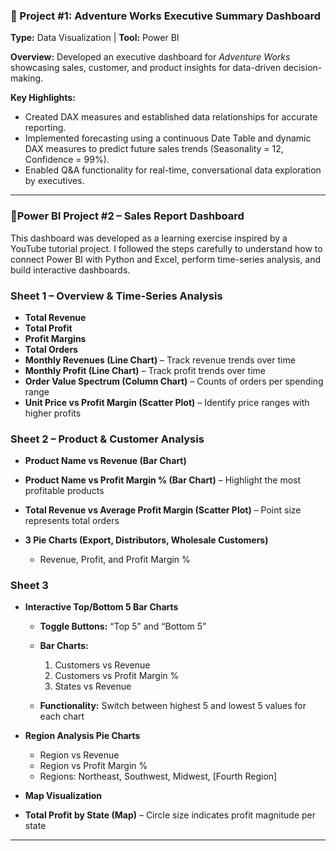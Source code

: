 ### **🚀 Project #1: Adventure Works Executive Summary Dashboard**

**Type:** Data Visualization | **Tool:** Power BI

**Overview:**
Developed an executive dashboard for *Adventure Works* showcasing sales, customer, and product insights for data-driven decision-making.

**Key Highlights:**

* Created DAX measures and established data relationships for accurate reporting.
* Implemented forecasting using a continuous Date Table and dynamic DAX measures to predict future sales trends (Seasonality = 12, Confidence = 99%).
* Enabled Q&A functionality for real-time, conversational data exploration by executives.

---

### 🚀Power BI Project #2 – Sales Report Dashboard

This dashboard was developed as a learning exercise inspired by a YouTube tutorial project.
I followed the steps carefully to understand how to connect Power BI with Python and Excel, perform time-series analysis, and build interactive dashboards.

### Sheet 1 – Overview & Time-Series Analysis

* **Total Revenue**
* **Total Profit**
* **Profit Margins**
* **Total Orders**
* **Monthly Revenues (Line Chart)** – Track revenue trends over time
* **Monthly Profit (Line Chart)** – Track profit trends over time
* **Order Value Spectrum (Column Chart)** – Counts of orders per spending range
* **Unit Price vs Profit Margin (Scatter Plot)** – Identify price ranges with higher profits

### Sheet 2 – Product & Customer Analysis

* **Product Name vs Revenue (Bar Chart)**
* **Product Name vs Profit Margin % (Bar Chart)** – Highlight the most profitable products
* **Total Revenue vs Average Profit Margin (Scatter Plot)** – Point size represents total orders
* **3 Pie Charts (Export, Distributors, Wholesale Customers)**

  * Revenue, Profit, and Profit Margin %

### Sheet 3
* **Interactive Top/Bottom 5 Bar Charts**

  * **Toggle Buttons:** “Top 5” and “Bottom 5”
  * **Bar Charts:**

    1. Customers vs Revenue
    2. Customers vs Profit Margin %
    3. States vs Revenue
  * **Functionality:** Switch between highest 5 and lowest 5 values for each chart
* **Region Analysis Pie Charts**

  * Region vs Revenue
  * Region vs Profit Margin %
  * Regions: Northeast, Southwest, Midwest, [Fourth Region]

* **Map Visualization**

* **Total Profit by State (Map)** – Circle size indicates profit magnitude per state

---
